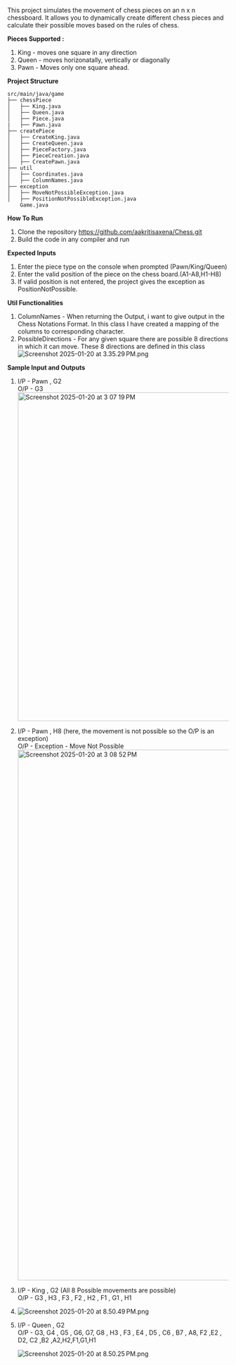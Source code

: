
This project simulates the movement of chess pieces on an n x n chessboard. 
It allows you to dynamically create different chess pieces and calculate their possible moves based on the rules of chess.

**Pieces Supported :** 
1. King - moves one square in any direction
2. Queen - moves horizonatally, vertically or diagonally
3. Pawn - Moves only one square ahead.

**Project Structure**

    src/main/java/game
    ├── chessPiece
    │   ├── King.java
    │   ├── Queen.java
    │   ├── Piece.java
    |   ├── Pawn.java
    ├── createPiece
    │   ├── CreateKing.java
    │   ├── CreateQueen.java
    │   ├── PieceFactory.java
    │   ├── PieceCreation.java
    │   ├── CreatePawn.java
    ├── util
    │   ├── Coordinates.java
    │   ├── ColumnNames.java
    ├── exception
    │   ├── MoveNotPossibleException.java
    │   ├── PositionNotPossibleException.java
        Game.java

**How To Run**

1. Clone the repository
  https://github.com/aakritisaxena/Chess.git
2. Build the code in any compiler and run

**Expected Inputs**
1. Enter the piece type on the console when prompted (Pawn/King/Queen)
2. Enter the valid position of the piece on the chess board.(A1-A8,H1-H8)
3. If valid position is not entered, the project gives the exception as PositionNotPossible.


**Util Functionalities**
1. ColumnNames - 
   When returning the Output, i want to give output in the Chess Notations Format. 
   In this class I have created a mapping of the columns to corresponding character.
2. PossibleDirections - 
   For any given square there are possible 8 directions in which it can move. 
   These 8 directions are defined in this class
   <BR>
 ![Screenshot 2025-01-20 at 3.35.29 PM.png](../../../../var/folders/q1/j8fms90j1558_ccpz7y1g8vm0000gn/T/TemporaryItems/NSIRD_screencaptureui_CnurUx/Screenshot%202025-01-20%20at%203.35.29%E2%80%AFPM.png)
   
**Sample Input and Outputs**

1. I/P - Pawn , G2
   <br>
   O/P - G3
   <br>
   <img width="746" alt="Screenshot 2025-01-20 at 3 07 19 PM" src="https://github.com/user-attachments/assets/aa6dbd35-376e-4dbe-b875-35f06f227a70" />
   <br>

2. I/P - Pawn , H8 (here, the movement is not possible so the O/P is an exception)
   <br>
   O/P - Exception - Move Not Possible
   <br>
   <img width="1204" alt="Screenshot 2025-01-20 at 3 08 52 PM" src="https://github.com/user-attachments/assets/dfeba0fd-6f8b-4343-931b-88f0adad83a8" />
   <br>
 
3. I/P - King , G2 (All 8 Possible movements are possible)
   <br>
   O/P - G3 , H3 , F3 , F2 , H2 , F1 , G1 , H1
   <br>
4. ![Screenshot 2025-01-20 at 8.50.49 PM.png](../../../../var/folders/q1/j8fms90j1558_ccpz7y1g8vm0000gn/T/TemporaryItems/NSIRD_screencaptureui_0vcHU6/Screenshot%202025-01-20%20at%208.50.49%E2%80%AFPM.png)
   <br>

4. I/P - Queen , G2
   <br>
   O/P - G3, G4 , G5 , G6, G7, G8 , H3 , F3 , E4 , D5 , C6 , B7 , A8, F2 ,E2 , D2, C2 ,B2 ,A2,H2,F1,G1,H1
   <br>
   
   ![Screenshot 2025-01-20 at 8.50.25 PM.png](../../../../var/folders/q1/j8fms90j1558_ccpz7y1g8vm0000gn/T/TemporaryItems/NSIRD_screencaptureui_0BYIuM/Screenshot%202025-01-20%20at%208.50.25%E2%80%AFPM.png)
   <br>
